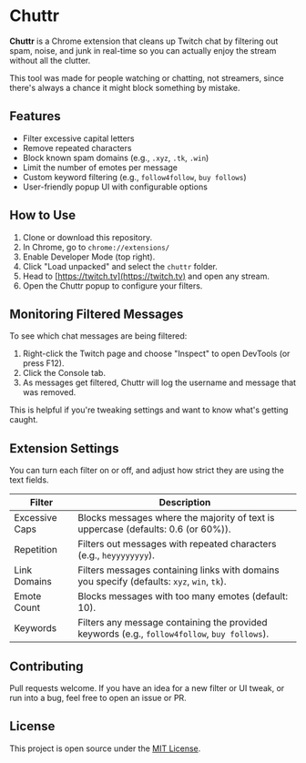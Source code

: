 # Chuttr

**Chuttr** is a Chrome extension that cleans up Twitch chat by filtering out spam, noise, and junk in real-time so you can actually enjoy the stream without all the clutter.

This tool was made for people watching or chatting, not streamers, since there's always a chance it might block something by mistake.

## Features

- Filter excessive capital letters
- Remove repeated characters
- Block known spam domains (e.g., `.xyz`, `.tk`, `.win`)
- Limit the number of emotes per message
- Custom keyword filtering (e.g., `follow4follow`, `buy follows`)
- User-friendly popup UI with configurable options

## How to Use

1. Clone or download this repository.
2. In Chrome, go to `chrome://extensions/`
3. Enable Developer Mode (top right).
4. Click "Load unpacked" and select the `chuttr` folder.
5. Head to [https://twitch.tv](https://twitch.tv) and open any stream.
6. Open the Chuttr popup to configure your filters.

## Monitoring Filtered Messages

To see which chat messages are being filtered:

1. Right-click the Twitch page and choose "Inspect" to open DevTools (or press F12).
2. Click the Console tab.
3. As messages get filtered, Chuttr will log the username and message that was removed.

This is helpful if you're tweaking settings and want to know what's getting caught.

## Extension Settings

You can turn each filter on or off, and adjust how strict they are using the text fields.

| Filter             | Description                                                                 |
|--------------------|-----------------------------------------------------------------------------|
| Excessive Caps     | Blocks messages where the majority of text is uppercase (defaults: 0.6 (or 60%)).               |
| Repetition         | Filters out messages with repeated characters (e.g., `heyyyyyyyy`).         |
| Link Domains       | Filters messages containing links with domains you specify (defaults: `xyz`, `win`, `tk`). |
| Emote Count        | Blocks messages with too many emotes (default: 10).                         |
| Keywords           | Filters any message containing the provided keywords (e.g., `follow4follow`, `buy follows`). |

## Contributing

Pull requests welcome. If you have an idea for a new filter or UI tweak, or run into a bug, feel free to open an issue or PR.

## License

This project is open source under the [MIT License](LICENSE).
